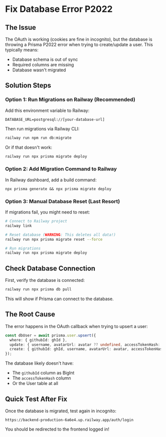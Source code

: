 # Fix Database Error P2022

## The Issue
The OAuth is working (cookies are fine in incognito), but the database is throwing a Prisma P2022 error when trying to create/update a user. This typically means:
- Database schema is out of sync
- Required columns are missing
- Database wasn't migrated

## Solution Steps

### Option 1: Run Migrations on Railway (Recommended)

Add this environment variable to Railway:
```
DATABASE_URL=postgresql://[your-database-url]
```

Then run migrations via Railway CLI:
```bash
railway run npm run db:migrate
```

Or if that doesn't work:
```bash
railway run npx prisma migrate deploy
```

### Option 2: Add Migration Command to Railway

In Railway dashboard, add a build command:
```
npx prisma generate && npx prisma migrate deploy
```

### Option 3: Manual Database Reset (Last Resort)

If migrations fail, you might need to reset:
```bash
# Connect to Railway project
railway link

# Reset database (WARNING: This deletes all data!)
railway run npx prisma migrate reset --force

# Run migrations
railway run npx prisma migrate deploy
```

## Check Database Connection

First, verify the database is connected:
```bash
railway run npx prisma db pull
```

This will show if Prisma can connect to the database.

## The Root Cause

The error happens in the OAuth callback when trying to upsert a user:
```typescript
const dbUser = await prisma.user.upsert({
  where: { githubId: ghId },
  update: { username, avatarUrl: avatar ?? undefined, accessTokenHash: tokenHash },
  create: { githubId: ghId, username, avatarUrl: avatar, accessTokenHash: tokenHash },
});
```

The database likely doesn't have:
- The `githubId` column as BigInt
- The `accessTokenHash` column
- Or the User table at all

## Quick Test After Fix

Once the database is migrated, test again in incognito:
```
https://backend-production-6a6e4.up.railway.app/auth/login
```

You should be redirected to the frontend logged in!